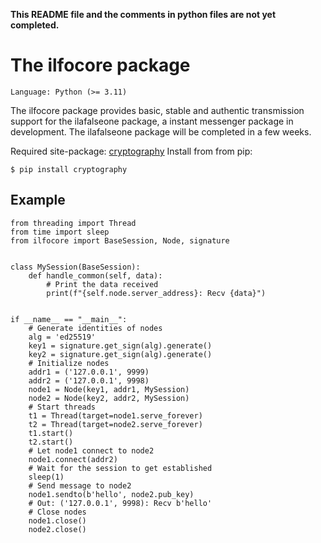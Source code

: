 **This README file and the comments in python files are not yet completed.**

The ilfocore package
===================

```
Language: Python (>= 3.11)
```

The ilfocore package provides basic, stable and authentic transmission support
for the ilafalseone package, a instant messenger package in development. The
ilafalseone package will be completed in a few weeks.

Required site-package:
[cryptography](https://github.com/pyca/cryptography)
Install from from pip:
```
$ pip install cryptography
```

Example
-------

```
from threading import Thread
from time import sleep
from ilfocore import BaseSession, Node, signature


class MySession(BaseSession):
    def handle_common(self, data):
        # Print the data received
        print(f"{self.node.server_address}: Recv {data}")


if __name__ == "__main__":
    # Generate identities of nodes
    alg = 'ed25519'
    key1 = signature.get_sign(alg).generate()
    key2 = signature.get_sign(alg).generate()
    # Initialize nodes
    addr1 = ('127.0.0.1', 9999)
    addr2 = ('127.0.0.1', 9998)
    node1 = Node(key1, addr1, MySession)
    node2 = Node(key2, addr2, MySession)
    # Start threads
    t1 = Thread(target=node1.serve_forever)
    t2 = Thread(target=node2.serve_forever)
    t1.start()
    t2.start()
    # Let node1 connect to node2
    node1.connect(addr2)
    # Wait for the session to get established
    sleep(1)
    # Send message to node2
    node1.sendto(b'hello', node2.pub_key)
    # Out: ('127.0.0.1', 9998): Recv b'hello'
    # Close nodes
    node1.close()
    node2.close()
```
